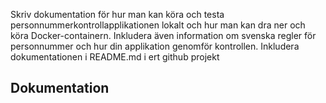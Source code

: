 
Skriv dokumentation för hur man kan köra och testa personnummerkontrollapplikationen lokalt och hur man kan dra ner och köra Docker-containern.
Inkludera även information om svenska regler för personnummer och hur din applikation genomför kontrollen.
Inkludera dokumentationen i README.md i ert github projekt


## Dokumentation ##


